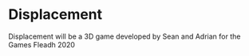 # Displacement
Displacement will be a 3D game developed by Sean and Adrian for the Games Fleadh 2020

